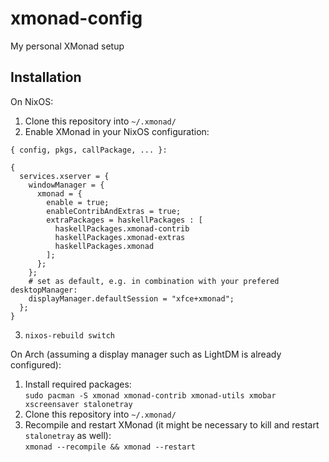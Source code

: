 # xmonad-config
My personal XMonad setup

## Installation

On NixOS:

1. Clone this repository into `~/.xmonad/`
2. Enable XMonad in your NixOS configuration:
```
{ config, pkgs, callPackage, ... }:

{
  services.xserver = {
    windowManager = {
      xmonad = {
        enable = true;
        enableContribAndExtras = true;
        extraPackages = haskellPackages : [
          haskellPackages.xmonad-contrib
          haskellPackages.xmonad-extras
          haskellPackages.xmonad
        ];
      };
    };
    # set as default, e.g. in combination with your prefered desktopManager:
    displayManager.defaultSession = "xfce+xmonad";
  };
}
```
3. `nixos-rebuild switch`

On Arch (assuming a display manager such as LightDM is already configured):

1. Install required packages:  
  ```sudo pacman -S xmonad xmonad-contrib xmonad-utils xmobar xscreensaver stalonetray```
2. Clone this repository into `~/.xmonad/`
3. Recompile and restart XMonad (it might be necessary to kill and restart `stalonetray` as well):  
  ```xmonad --recompile && xmonad --restart```
